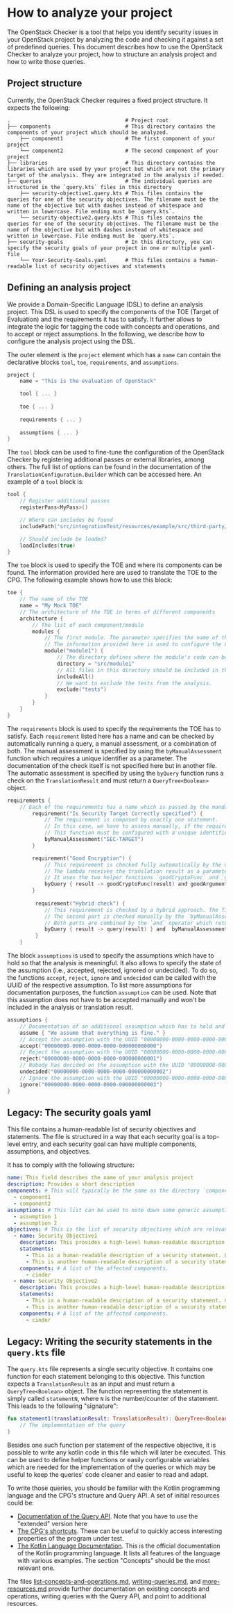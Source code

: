 # How to analyze your project

The OpenStack Checker is a tool that helps you identify security issues in your OpenStack project by analyzing the code
and checking it against a set of predefined queries.
This document describes how to use the OpenStack Checker to analyze your project, how to structure an analysis project
and how to write those queries.

## Project structure

Currently, the OpenStack Checker requires a fixed project structure. It expects the following:

    .                                     # Project root
    ├── components                        # This directory contains the components of your project which should be analyzed.
        ├── component1                    # The first component of your project
        └── component2                    # The second component of your project
    ├── libraries                         # This directory contains the libraries which are used by your project but which are not the primary target of the analysis. They are integrated in the analysis if needed.
    ├── queries                           # The individual queries are structured in the `query.kts` files in this directory
        ├── security-objective1.query.kts # This files contains the queries for one of the security objectives. The filename must be the name of the objective but with dashes instead of whitespace and written in lowercase. File ending must be `query.kts`.
        └── security-objective2.query.kts # This files contains the queries for one of the security objectives. The filename must be the name of the objective but with dashes instead of whitespace and written in lowercase. File ending must be `query.kts`.
    ├── security-goals                    # In this directory, you can specify the security goals of your project in one or multiple yaml-file
        └── Your-Security-Goals.yaml      # This files contains a human-readable list of security objectives and statements

## Defining an analysis project

We provide a Domain-Specific Language (DSL) to define an analysis project.
This DSL is used to specify the components of the TOE (Target of Evaluation) and the requirements it has to satisfy.
It further allows to integrate the logic for tagging the code with concepts and operations, and to accept or reject assumptions.
In the following, we describe how to configure the analysis project using the DSL.

The outer element is the `project` element which has a `name` can contain the declarative blocks `tool`, `toe`, `requirements`, and `assumptions`.
```kotlin
project {
    name = "This is the evaluation of OpenStack"

    tool { ... }
  
    toe { ... }
  
    requirements { ... }
  
    assumptions { ... }
}
```

The `tool` block can be used to fine-tune the configuration of the OpenStack Checker by registering additional passes or external libraries, among others.
The full list of options can be found in the documentation of the `TranslationConfiguration.Builder` which can be accessed here.
An example of a `tool` block is:
```kotlin
tool {
    // Register additional passes
    registerPass<MyPass>()

    // Where can includes be found
    includePath("src/integrationTest/resources/example/src/third-party/mylib")

    // Should include be loaded?
    loadIncludes(true)
}
```

The `toe` block is used to specify the TOE and where its components can be found.
The information provided here are used to translate the TOE to the CPG.
The following example shows how to use this block:
```kotlin
toe {
    // The name of the TOE
    name = "My Mock TOE"
    // The architecture of the TOE in terms of different components
    architecture {
        // The list of each component/module
        modules {
            // The first module. The parameter specifies the name of the module.
            // The information provided here is used to configure the CPG translation.
            module("module1") {
                // The directory defines where the module's code can be found. 
                directory = "src/module1"
                // All files in this directory should be included in the analysis.
                includeAll()
                // We want to exclude the tests from the analysis. 
                exclude("tests")
            }
        }
    }
}
```

The `requirements` block is used to specify the requirements the TOE has to satisfy.
Each `requirement` listed here has a name and can be checked by automatically running a query, a manual assessment, or a combination of both.
The manual assessment is specified by using the `byManualAssessment` function which requires a unique identifier as a parameter.
The documentation of the check itself is not specified here but in another file.
The automatic assessment is specified by using the `byQuery` function runs a check on the `TranslationResult` and must return a `QueryTree<Boolean>` object.
```kotlin
requirements {
    // Each of the requirements has a name which is passed by the mandatory parameter.
        requirement("Is Security Target Correctly specified") {
            // The requirement is composed by exactly one statement.
            // In this case, we have to assess manually, if the requirement is satisfied, what is done by the `byManualAssessment` function.
            // This function must be configured with a unique identifier of the check to be performed.
            byManualAssessment("SEC-TARGET")
        }

        requirement("Good Encryption") {
            // This requirement is checked fully automatically by the query specified in the `byQuery` function.
            // The lambda receives the translation result as a parameter and must return a `QueryTree<Boolean>` object.
            // It uses the two helper functions `goodCryptoFunc` and `goodArgumentSize` which are part of the catalogue.
            byQuery { result -> goodCryptoFunc(result) and goodArgumentSize(result) }
        }
  
         requirement("Hybrid check") {
            // This requirement is checked by a hybrid approach. The first part is checked by the query specified in the `byQuery` function.
            // The second part is checked manually by the `byManualAssessment` function.
            // Both parts are combined by the `and` operator which returns a QueryTree<Boolean>.
            byQuery { result -> query(result) } and  byManualAssessment("HYBRID")
         }
    }
```
The block `assumptions` is used to specify the assumptions which have to hold so that the analysis is meaningful.
It also allows to specify the state of the assumption (i.e., accepted, rejected, ignored or undecided).
To do so, the functions `accept`, `reject`, `ignore` and `undecided` can be called with the UUID of the respective assumption.
To list more assumptions for documentation purposes, the function `assumption` can be used.
Note that this assumption does not have to be accepted manually and won't be included in the analysis or translation result.
```kotlin
assumptions {
    // Documentation of an additional assumption which has to hold and is accepted.
    assume { "We assume that everything is fine." }
    // Accept the assumption with the UUID "00000000-0000-0000-0000-000000000000" which is part of the CPG or the queries.
    accept("00000000-0000-0000-0000-000000000000")
    // Reject the assumption with the UUID "00000000-0000-0000-0000-000000000001" which is part of the CPG or the queries. 
    reject("00000000-0000-0000-0000-000000000001")
    // Nobody has decided on the assumption with the UUID "00000000-0000-0000-0000-000000000002" which is part of the CPG or the queries.
    undecided("00000000-0000-0000-0000-000000000002")
    // Ignore the assumption with the UUID "00000000-0000-0000-0000-000000000003" which is part of the CPG or the queries.
    ignore("00000000-0000-0000-0000-000000000003")
}
```

## Legacy: The security goals yaml

This file contains a human-readable list of security objectives and statements. The file is structured in a way that
each security goal is a top-level entry, and each security goal can have multiple components, assumptions, and
objectives.

It has to comply with the following structure:

```yml
name: This field describes the name of your analysis project
description: Provides a short description
components: # This will typically be the same as the directory `components`
  - component1
  - component2
assumptions: # This list can be used to note down some generic assumptions which have to hold so that the analysis is meaningful
  - assumption 1
  - assumption 2
objectives: # This is the list of security objectives which are relevant for your project. It has to be in-line with the filenames in the `queries` directory
  - name: Security Objective1
    description: This provides a high-level human-readable description of the objective.
    statements:
      - This is a human-readable description of a security statement. One query has to be written in the respective query.kts file.
      - This is another human-readable description of a security statement. One query has to be written in the respective query.kts file.
    components: # A list of the affected components.
      - cinder
  - name: Security Objective2
    description: This provides a high-level human-readable description of the objective.
    statements:
      - This is a human-readable description of a security statement. One query has to be written in the respective query.kts file.
      - This is another human-readable description of a security statement. One query has to be written in the respective query.kts file.
    components: # A list of the affected components.
      - cinder
```

## Legacy: Writing the security statements in the `query.kts` file

The `query.kts` file represents a single security objective.
It contains one function for each statement belonging to this objective. This function expects a `TranslationResult` as
an input and must return a `QueryTree<Boolean>` object.
The function representing the statement is simply called `statementN`, where `N` is the number/counter of the statement.
This leads to the following "signature":

```kotlin
fun statement1(translationResult: TranslationResult): QueryTree<Boolean> {
    // The implementation of the query
}
```

Besides one such function per statement of the respective objective, it is possible to write any kotlin code in this
file which will later be executed.
This can be used to define helper functions or easily configurable variables which are needed for the implementation of
the queries or which may be useful to keep the queries' code cleaner and easier to read and adapt.

To write those queries, you should be familiar with the Kotlin programming language and the CPG's structure and Query
API.
A set of initial resources could be:

* [Documentation of the Query API](https://fraunhofer-aisec.github.io/cpg/GettingStarted/query/). Note that you have to
  use the "extended" version here
* [The CPG's shortcuts](https://fraunhofer-aisec.github.io/cpg/GettingStarted/shortcuts/). These can be useful to
  quickly access interesting properties of the program under test.
* [The Kotlin Language Documentation](https://kotlinlang.org/docs/home.html). This is the official documentation of the
  Kotlin programming language. It lists all features of the language with various examples. The section "Concepts"
  should be the most relevant one.

The files [list-concepts-and-operations.md](list-concepts-and-operations.md), [writing-queries.md](writing-queries.md), and [more-resources.md](more-resources.md) provide further documentation on existing concepts and operations, writing queries with the Query API, and point to additional resources.